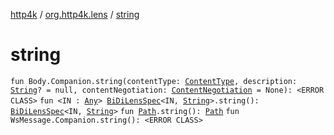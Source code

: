 [http4k](../index.md) / [org.http4k.lens](index.md) / [string](./string.md)

# string

`fun Body.Companion.string(contentType: `[`ContentType`](../org.http4k.core/-content-type/index.md)`, description: `[`String`](https://kotlinlang.org/api/latest/jvm/stdlib/kotlin/-string/index.html)`? = null, contentNegotiation: `[`ContentNegotiation`](-content-negotiation/index.md)` = None): <ERROR CLASS>`
`fun <IN : `[`Any`](https://kotlinlang.org/api/latest/jvm/stdlib/kotlin/-any/index.html)`> `[`BiDiLensSpec`](-bi-di-lens-spec/index.md)`<IN, `[`String`](https://kotlinlang.org/api/latest/jvm/stdlib/kotlin/-string/index.html)`>.string(): `[`BiDiLensSpec`](-bi-di-lens-spec/index.md)`<IN, `[`String`](https://kotlinlang.org/api/latest/jvm/stdlib/kotlin/-string/index.html)`>`
`fun `[`Path`](-path/index.md)`.string(): `[`Path`](-path/index.md)
`fun WsMessage.Companion.string(): <ERROR CLASS>`